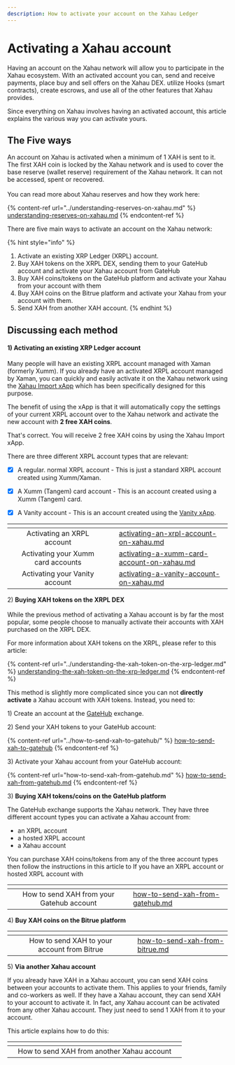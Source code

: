 ```yaml
---
description: How to activate your account on the Xahau Ledger
---
```


# Activating a Xahau account

Having an account on the Xahau network will allow you to participate in the Xahau ecosystem. With an activated account you can,  send and receive payments,  place buy and sell offers on the Xahau DEX. utilize Hooks (smart contracts), create escrows, and use all of the other features that Xahau provides.

Since everything on Xahau involves having an activated account, this article explains the various way you can activate yours.

## The Five ways

An account on Xahau is activated when a minimum of 1 XAH is sent to it.  The first XAH coin is locked by the Xahau network and is used to cover the base reserve (wallet reserve) requirement of the Xahau network. It can not be accessed, spent or recovered.\
\
You can read more about Xahau reserves and how they work here:

{% content-ref url="../understanding-reserves-on-xahau.md" %}
[understanding-reserves-on-xahau.md](../understanding-reserves-on-xahau.md)
{% endcontent-ref %}

There are five main ways to activate an account on the Xahau network:

{% hint style="info" %}
1. Activate an existing XRP Ledger (XRPL) account.
2. Buy XAH tokens on the XRPL DEX, sending them to your GateHub account and activate your Xahau account from GateHub
3. Buy XAH coins/tokens on the GateHub platform and activate your Xahau from your account with them
4. Buy XAH coins on the Bitrue platform and activate your Xahau from your account with them.
5. Send XAH from another XAH account.
{% endhint %}



## Discussing each method

#### 1) Activating **an existing XRP Ledger account**

Many people will have an existing XRPL account managed with Xaman (formerly Xumm). If you already have an activated XRPL account managed by Xaman, you can quickly and easily activate  it on the Xahau network using the [Xahau Import xApp](https://xumm.app/detect/xapp:nixer.xahauimport) which has been specifically designed for this purpose.

The benefit of using the xApp is that it will automatically copy the settings of your current XRPL account over to the Xahau network and activate the new account with **2 free XAH coins**.

That's correct. You will receive 2 free XAH coins by using the Xahau Import xApp.

There are three different XRPL account types that are relevant:&#x20;

* [x] A regular. normal XRPL account - This is just a standard XRPL account created using Xumm/Xaman.&#x20;
* [x] A Xumm (Tangem) card account - This is an account created using a Xumm (Tangem) card.
* [x] A Vanity account - This is an account created using the [Vanity xApp](https://xumm.app/detect/xapp:xumm.vanity).



<table data-view="cards"><thead><tr><th></th><th align="center"></th><th></th><th data-hidden data-card-cover data-type="files"></th><th data-hidden data-card-target data-type="content-ref"></th></tr></thead><tbody><tr><td></td><td align="center">Activating an XRPL account</td><td></td><td></td><td><a href="activating-an-xrpl-account-on-xahau.md">activating-an-xrpl-account-on-xahau.md</a></td></tr><tr><td></td><td align="center">Activating your Xumm card accounts</td><td></td><td></td><td><a href="activating-a-xumm-card-account-on-xahau.md">activating-a-xumm-card-account-on-xahau.md</a></td></tr><tr><td></td><td align="center">Activating your Vanity account</td><td></td><td></td><td><a href="activating-a-vanity-account-on-xahau.md">activating-a-vanity-account-on-xahau.md</a></td></tr></tbody></table>



2\) **Buying XAH tokens on the XRPL DEX**\
\
While the previous method of activating a Xahau account is by far the most popular, some people choose to manually activate their accounts with XAH purchased on the XRPL DEX.

For more information about XAH tokens on the XRPL, please refer to this article:

{% content-ref url="../understanding-the-xah-token-on-the-xrp-ledger.md" %}
[understanding-the-xah-token-on-the-xrp-ledger.md](../understanding-the-xah-token-on-the-xrp-ledger.md)
{% endcontent-ref %}

This method is slightly more complicated since you can not **directly activate** a Xahau account with XAH tokens. Instead, you need to:

1\) Create an account at the [GateHub](https://gatehub.net/) exchange.

2\) Send your XAH tokens to your GateHub account:

{% content-ref url="../how-to-send-xah-to-gatehub/" %}
[how-to-send-xah-to-gatehub](../how-to-send-xah-to-gatehub/)
{% endcontent-ref %}

3\) Activate your Xahau account from your GateHub account:

{% content-ref url="how-to-send-xah-from-gatehub.md" %}
[how-to-send-xah-from-gatehub.md](how-to-send-xah-from-gatehub.md)
{% endcontent-ref %}



3\) **Buying XAH tokens/coins on the GateHub platform**

The GateHub exchange supports the Xahau network. They have three different account types you can activate a Xahau account from:

* an XRPL account
* a hosted XRPL account
* a Xahau account

You can purchase XAH coins/tokens from any of the three account types then follow the instructions in this article to If you have an XRPL account or hosted XRPL account with&#x20;

<table data-view="cards"><thead><tr><th align="center"></th><th align="center"></th><th></th><th data-hidden data-card-target data-type="content-ref"></th></tr></thead><tbody><tr><td align="center"></td><td align="center">How to send XAH from your Gatehub account</td><td></td><td><a href="how-to-send-xah-from-gatehub.md">how-to-send-xah-from-gatehub.md</a></td></tr></tbody></table>



4\) **Buy XAH coins on the Bitrue platform**

<table data-view="cards"><thead><tr><th align="center"></th><th align="center"></th><th></th><th data-hidden data-card-target data-type="content-ref"></th></tr></thead><tbody><tr><td align="center"></td><td align="center">How to send XAH to your account from Bitrue</td><td></td><td><a href="how-to-send-xah-from-bitrue.md">how-to-send-xah-from-bitrue.md</a></td></tr></tbody></table>

5\) **Via another Xahau account**

If you already have XAH in a Xahau account, you can send XAH coins between your accounts to activate them. This applies to your friends, family and  co-workers as well. If they have a Xahau account, they can send XAH to your account to activate it. In fact, any Xahau account can be activated from any other Xahau account. They just need to send 1 XAH from it to your account.

This article explains how to do this:



<table data-view="cards"><thead><tr><th></th><th align="center"></th><th></th></tr></thead><tbody><tr><td></td><td align="center">How to send XAH from another Xahau account</td><td></td></tr></tbody></table>

